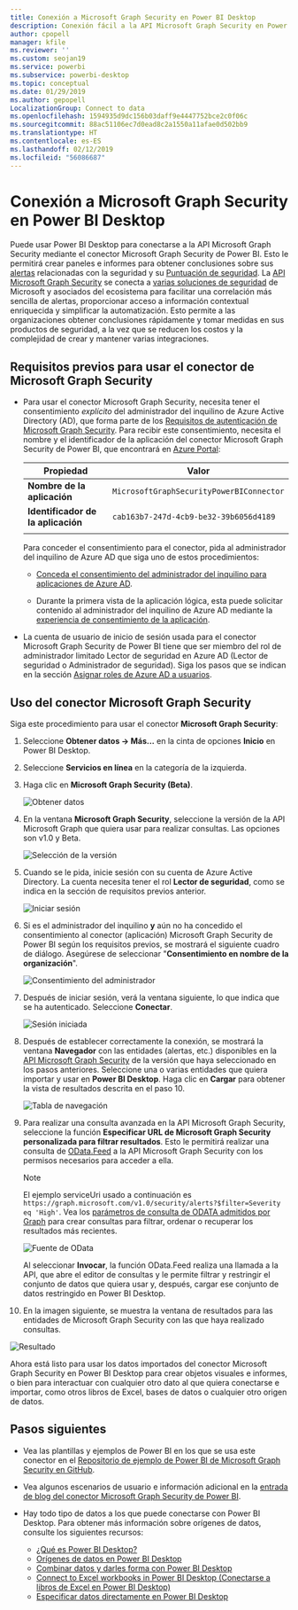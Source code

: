```yaml
---
title: Conexión a Microsoft Graph Security en Power BI Desktop
description: Conexión fácil a la API Microsoft Graph Security en Power BI Desktop
author: cpopell
manager: kfile
ms.reviewer: ''
ms.custom: seojan19
ms.service: powerbi
ms.subservice: powerbi-desktop
ms.topic: conceptual
ms.date: 01/29/2019
ms.author: gepopell
LocalizationGroup: Connect to data
ms.openlocfilehash: 1594935d9dc156b03daff9e4447752bce2c0f06c
ms.sourcegitcommit: 88ac51106ec7d0ead8c2a1550a11afae0d502bb9
ms.translationtype: HT
ms.contentlocale: es-ES
ms.lasthandoff: 02/12/2019
ms.locfileid: "56086687"
---
```

# <a name="connect-to-microsoft-graph-security-in-power-bi-desktop"></a>Conexión a Microsoft Graph Security en Power BI Desktop

Puede usar Power BI Desktop para conectarse a la API Microsoft Graph Security mediante el conector Microsoft Graph Security de Power BI. Esto le permitirá crear paneles e informes para obtener conclusiones sobre sus [alertas](https://docs.microsoft.com/graph/api/resources/alert?view=graph-rest-1.0) relacionadas con la seguridad y su [Puntuación de seguridad](https://docs.microsoft.com/graph/api/resources/securescores?view=graph-rest-beta). La [API Microsoft Graph Security](https://aka.ms/graphsecuritydocs) se conecta a [varias soluciones de seguridad](https://aka.ms/graphsecurityalerts) de Microsoft y asociados del ecosistema para facilitar una correlación más sencilla de alertas, proporcionar acceso a información contextual enriquecida y simplificar la automatización. Esto permite a las organizaciones obtener conclusiones rápidamente y tomar medidas en sus productos de seguridad, a la vez que se reducen los costos y la complejidad de crear y mantener varias integraciones.

## <a name="prerequisites-to-connect-with-the-microsoft-graph-security-connector"></a>Requisitos previos para usar el conector de Microsoft Graph Security

* Para usar el conector Microsoft Graph Security, necesita tener el consentimiento *explícito* del administrador del inquilino de Azure Active Directory (AD), que forma parte de los [Requisitos de autenticación de Microsoft Graph Security](https://aka.ms/graphsecurityauth). Para recibir este consentimiento, necesita el nombre y el identificador de la aplicación del conector Microsoft Graph Security de Power BI, que encontrará en [Azure Portal](https://portal.azure.com):

   | Propiedad | Valor |
   |----------|-------|
   | **Nombre de la aplicación** | `MicrosoftGraphSecurityPowerBIConnector` |
   | **Identificador de la aplicación** | `cab163b7-247d-4cb9-be32-39b6056d4189` |
   |||

   Para conceder el consentimiento para el conector, pida al administrador del inquilino de Azure AD que siga uno de estos procedimientos:

   * [Conceda el consentimiento del administrador del inquilino para aplicaciones de Azure AD](https://docs.microsoft.com/azure/active-directory/develop/v2-permissions-and-consent).

   * Durante la primera vista de la aplicación lógica, esta puede solicitar contenido al administrador del inquilino de Azure AD mediante la [experiencia de consentimiento de la aplicación](https://docs.microsoft.com/azure/active-directory/develop/application-consent-experience).
   
* La cuenta de usuario de inicio de sesión usada para el conector Microsoft Graph Security de Power BI tiene que ser miembro del rol de administrador limitado Lector de seguridad en Azure AD (Lector de seguridad o Administrador de seguridad). Siga los pasos que se indican en la sección [Asignar roles de Azure AD a usuarios](https://docs.microsoft.com/graph/security-authorization#assign-azure-ad-roles-to-users). 

## <a name="using-the-microsoft-graph-security-connector"></a>Uso del conector Microsoft Graph Security

Siga este procedimiento para usar el conector **Microsoft Graph Security**:

1. Seleccione **Obtener datos -> Más…** en la cinta de opciones **Inicio** en Power BI Desktop.
2. Seleccione **Servicios en línea** en la categoría de la izquierda.
3. Haga clic en **Microsoft Graph Security (Beta)**.

    ![Obtener datos](media/desktop-connect-graph-security/GetData.PNG)
    
4. En la ventana **Microsoft Graph Security**, seleccione la versión de la API Microsoft Graph que quiera usar para realizar consultas. Las opciones son v1.0 y Beta.

    ![Selección de la versión](media/desktop-connect-graph-security/selectVersion.PNG)
    
5. Cuando se le pida, inicie sesión con su cuenta de Azure Active Directory. La cuenta necesita tener el rol **Lector de seguridad**, como se indica en la sección de requisitos previos anterior.

    ![Iniciar sesión](media/desktop-connect-graph-security/SignIn.PNG)
    
6. Si es el administrador del inquilino **y** aún no ha concedido el consentimiento al conector (aplicación) Microsoft Graph Security de Power BI según los requisitos previos, se mostrará el siguiente cuadro de diálogo. Asegúrese de seleccionar "**Consentimiento en nombre de la organización**".

    ![Consentimiento del administrador](media/desktop-connect-graph-security/AdminConsent.PNG)
    
7. Después de iniciar sesión, verá la ventana siguiente, lo que indica que se ha autenticado. Seleccione **Conectar**.

    ![Sesión iniciada](media/desktop-connect-graph-security/SignedIn.PNG)
    
8. Después de establecer correctamente la conexión, se mostrará la ventana **Navegador** con las entidades (alertas, etc.) disponibles en la [API Microsoft Graph Security](https://aka.ms/graphsecuritydocs) de la versión que haya seleccionado en los pasos anteriores. Seleccione una o varias entidades que quiera importar y usar en **Power BI Desktop**. Haga clic en **Cargar** para obtener la vista de resultados descrita en el paso 10.

   ![Tabla de navegación](media/desktop-connect-graph-security/NavTable.PNG)
    
9. Para realizar una consulta avanzada en la API Microsoft Graph Security, seleccione la función **Especificar URL de Microsoft Graph Security personalizada para filtrar resultados**. Esto le permitirá realizar una consulta de [OData.Feed](https://docs.microsoft.com/power-bi/desktop-connect-odata) a la API Microsoft Graph Security con los permisos necesarios para acceder a ella.

   > [!NOTE]
   > El ejemplo serviceUri usado a continuación es `https://graph.microsoft.com/v1.0/security/alerts?$filter=Severity eq 'High'`. Vea los [parámetros de consulta de ODATA admitidos por Graph](https://docs.microsoft.com/graph/query-parameters) para crear consultas para filtrar, ordenar o recuperar los resultados más recientes.

   ![Fuente de OData](media/desktop-connect-graph-security/ODataFeed.PNG)
    
   Al seleccionar **Invocar**, la función OData.Feed realiza una llamada a la API, que abre el editor de consultas y le permite filtrar y restringir el conjunto de datos que quiera usar y, después, cargar ese conjunto de datos restringido en Power BI Desktop.

10. En la imagen siguiente, se muestra la ventana de resultados para las entidades de Microsoft Graph Security con las que haya realizado consultas.

   ![Resultado](media/desktop-connect-graph-security/Result.PNG)
    

Ahora está listo para usar los datos importados del conector Microsoft Graph Security en Power BI Desktop para crear objetos visuales e informes, o bien para interactuar con cualquier otro dato al que quiera conectarse e importar, como otros libros de Excel, bases de datos o cualquier otro origen de datos.

## <a name="next-steps"></a>Pasos siguientes
* Vea las plantillas y ejemplos de Power BI en los que se usa este conector en el [Repositorio de ejemplo de Power BI de Microsoft Graph Security en GitHub](https://aka.ms/graphsecuritypowerbiconnectorsamples).

* Vea algunos escenarios de usuario e información adicional en la [entrada de blog del conector Microsoft Graph Security de Power BI](https://aka.ms/graphsecuritypowerbiconnectorblogpost).

* Hay todo tipo de datos a los que puede conectarse con Power BI Desktop. Para obtener más información sobre orígenes de datos, consulte los siguientes recursos:

    * [¿Qué es Power BI Desktop?](desktop-what-is-desktop.md)
    * [Orígenes de datos en Power BI Desktop](desktop-data-sources.md)
    * [Combinar datos y darles forma con Power BI Desktop](desktop-shape-and-combine-data.md)
    * [Connect to Excel workbooks in Power BI Desktop (Conectarse a libros de Excel en Power BI Desktop)](desktop-connect-excel.md)
    * [Especificar datos directamente en Power BI Desktop](desktop-enter-data-directly-into-desktop.md)
